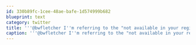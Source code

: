 ```yaml
---
id: 330b89fc-1cee-48ae-bafe-1d574999b682
blueprint: text
category: twitter
title: '''@bwfletcher I''m referring to the "not available in your region" msg I got when trying to order an e-book from amazon. Same for TV shows.'
caption: '''@bwfletcher I''m referring to the "not available in your region" msg I got when trying to order an e-book from amazon. Same for TV shows.'
---
```


